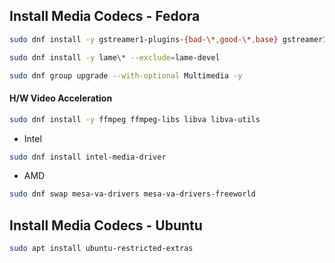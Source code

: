 ## Install Media Codecs - Fedora
```bash
sudo dnf install -y gstreamer1-plugins-{bad-\*,good-\*,base} gstreamer1-plugin-openh264 gstreamer1-libav --exclude=gstreamer1-plugins-bad-free-devel

```

```bash
sudo dnf install -y lame\* --exclude=lame-devel

```


```bash
sudo dnf group upgrade --with-optional Multimedia -y

```

#### H/W Video Acceleration
```bash
sudo dnf install -y ffmpeg ffmpeg-libs libva libva-utils

```

* Intel
```bash
sudo dnf install intel-media-driver

```

* AMD
```bash
sudo dnf swap mesa-va-drivers mesa-va-drivers-freeworld

```


## Install Media Codecs - Ubuntu
```bash
sudo apt install ubuntu-restricted-extras

```


